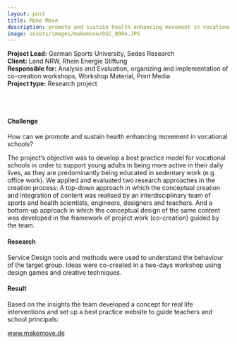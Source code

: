 ```yaml
---
layout: post
title: Make Move
description: promote and sustain health enhancing movement in vocational school
image: assets/images/makemove/DSC_0004.JPG
---
```


**Project Lead:** German Sports University, Sedes Research<br />
**Client:** Land NRW, Rhein Energie Stiftung<br />
**Responsible for:** Analysis and Evaluation, organizing and implementation of co-creation workshops, Workshop Material, Print Media<br />
**Project type:** Research project

<div class="row">
    <div class="6u 12u$(small)">
        <span class="image fit"><img src="{{ site.url | absolute_path}}/assets/images/makemove/P1030317 Kopie.jpg" alt="" /></span>
        <span class="image fit"><img src="{{ site.url | absolute_path}}/assets/images/makemove/DSC_0004.JPG" alt="" /></span>
        <div class="row 50% uniform">
		<div class="6u"><span class="image fit"><img src="{{ site.url | absolute_path}}/assets/images/makemove/Top-Down_Poster_Final-3.jpg" alt="" /></span></div>
		<div class="6u"><span class="image fit"><img src="{{ site.url | absolute_path}}/assets/images/makemove/DSC_0116.JPG" alt="" /></span></div>
        <span class="image fit"><img src="{{ site.url | absolute_path}}/assets/images/makemove/Unterrichtskarten_alle-3.jpg" alt="" /></span>
        <span class="image fit"><img src="{{ site.url | absolute_path}}/assets/images/makemove/IMG_0438.JPG" alt="" /></span>        
</div>  
        </div>
	    <div class="6u 12u$(small)">
            <h4>Challenge</h4> 
            <p>How can we promote and sustain health enhancing movement in vocational schools?</p>
             <p>The project’s objective was to develop a best practice model for vocational schools in order to support young adults in being more active in their daily lives, as they are predominantly being educated in sedentary work (e.g. office work). We applied and evaluated two research approaches in the creation process: A top-down approach in which the conceptual creation and integration of content was realised by an interdisciplinary team of sports and health scientists, engineers, designers and teachers. And a bottom-up approach in which the conceptual design of the same content was developed in the framework of project work (co-creation) guided by the team.</p>
            <h4>Research</h4>
            <p>Service Design tools and methods were used to understand the behaviour of the target group. Ideas were co-created in a two-days workshop using design games and creative techniques.</p>
            <h4>Result</h4>
            <p>Based on the insights the team developed a concept for real life interventions and set up a best practice website to guide teachers and school principals:</p>
             <p><a href="http://makemove.sedes-research.de/">www.makemove.de</a></p>  
     </div>




